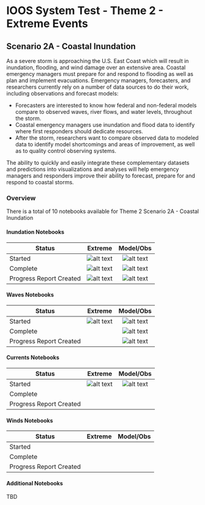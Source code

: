 # IOOS System Test - Theme 2 - Extreme Events

## Scenario 2A - Coastal Inundation

As a severe storm is approaching the U.S. East Coast which will result in inundation, flooding, and wind damage over an extensive area. Coastal emergency managers must prepare for and respond to flooding as well as plan and implement evacuations. Emergency managers, forecasters, and researchers currently rely on a number of data sources to do their work, including observations and forecast models:

*  Forecasters are interested to know how federal and non-federal models compare to observed waves, river flows, and water levels, throughout the storm.
*  Coastal emergency managers use inundation and flood data to identify where first responders should dedicate resources.
*  After the storm, researchers want to compare observed data to modeled data to identify model shortcomings and areas of improvement, as well as to quality control observing systems.

The ability to quickly and easily integrate these complementary datasets and predictions into visualizations and analyses will help emergency managers and responders improve their ability to forecast, prepare for and respond to coastal storms.

### Overview
There is a total of 10 notebooks available for Theme 2 Scenario 2A - Coastal Inundation

#### Inundation Notebooks
| Status   | Extreme | Model/Obs  |
|----------|:---------:|:------------:|
| Started  | ![alt text](http://openclipart.org/image/20px/svg_to_png/159733/green-tick.png)| ![alt text](http://openclipart.org/image/20px/svg_to_png/159733/green-tick.png)|
|Complete| ![alt text](http://openclipart.org/image/20px/svg_to_png/159733/green-tick.png)| ![alt text](http://openclipart.org/image/20px/svg_to_png/159733/green-tick.png)
|Progress Report Created| ![alt text](http://openclipart.org/image/20px/svg_to_png/159733/green-tick.png)| ![alt text](http://openclipart.org/image/20px/svg_to_png/159733/green-tick.png)

#### Waves Notebooks
| Status   | Extreme | Model/Obs  |
|----------|:---------:|:------------:|
| Started  | ![alt text](http://openclipart.org/image/20px/svg_to_png/159733/green-tick.png)  |  ![alt text](http://openclipart.org/image/20px/svg_to_png/159733/green-tick.png)
|Complete| |  ![alt text](http://openclipart.org/image/20px/svg_to_png/159733/green-tick.png)
|Progress Report Created| | ![alt text](http://openclipart.org/image/20px/svg_to_png/159733/green-tick.png)


#### Currents Notebooks
| Status   | Extreme | Model/Obs  |
|----------|:---------:|:------------:|
| Started  | ![alt text](http://openclipart.org/image/20px/svg_to_png/159733/green-tick.png)  |   ![alt text](http://openclipart.org/image/20px/svg_to_png/159733/green-tick.png)
|Complete| |
|Progress Report Created| |

#### Winds Notebooks
| Status   | Extreme | Model/Obs  |
|----------|:---------:|:------------:|
| Started  | | 
|Complete| | |
|Progress Report Created| |

#### Additional Notebooks

TBD
